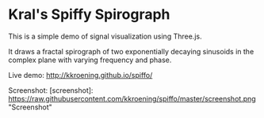 Kral's Spiffy Spirograph
========================

This is a simple demo of signal visualization using Three.js.

It draws a fractal spirograph of two exponentially decaying sinusoids in the complex plane with varying frequency and phase.

Live demo: http://kkroening.github.io/spiffo/

Screenshot:
[screenshot]: https://raw.githubusercontent.com/kkroening/spiffo/master/screenshot.png "Screenshot"
